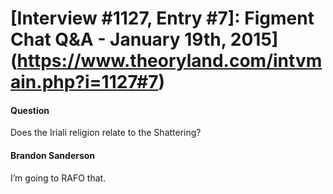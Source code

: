 # [Interview #1127, Entry #7]: Figment Chat Q&A - January 19th, 2015](https://www.theoryland.com/intvmain.php?i=1127#7)

#### Question

Does the Iriali religion relate to the Shattering?

#### Brandon Sanderson

I’m going to RAFO that.

